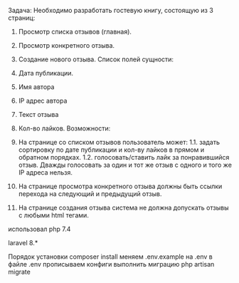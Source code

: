 Задача:
Необходимо разработать гостевую книгу, состоящую из 3 страниц:
1. Просмотр списка отзывов (главная).
2. Просмотр конкретного отзыва.
3. Создание нового отзыва.
Список полей сущности:
1. Дата публикации.
2. Имя автора
3. IP адрес автора
4. Текст отзыва
5. Кол-во лайков.
Возможности:
1. На странице со списком отзывов пользователь может:
1.1. задать сортировку по дате публикации и кол-ву лайков в прямом и
обратном порядках.
1.2. голосовать/ставить лайк за понравившийся отзыв. Дважды голосовать за
один и тот же отзыв с одного и того же IP адреса нельзя.

2. На странице просмотра конкретного отзыва должны быть ссылки перехода на
следующий и предыдущий отзыв.
3. На странице создания отзыва система не должна допускать отзывы с любыми
html тегами.

использовал php 7.4

laravel 8.*

Порядок установки
composer install
меняем .env.example на .env
в файле .env прописываем конфиги
выполнить миграцию php artisan migrate
